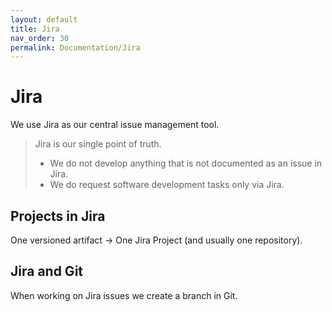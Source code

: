 ```yaml
---
layout: default
title: Jira
nav_order: 30
permalink: Documentation/Jira
---
```


# Jira
We use Jira as our central issue management tool.

> Jira is our single point of truth. 
> * We do not develop anything that is not documented as an issue in Jira.
> * We do request software development tasks only via Jira.

## Projects in Jira
One versioned artifact -> One Jira Project (and usually one repository).

## Jira and Git
When working on Jira issues we create a branch in Git.
